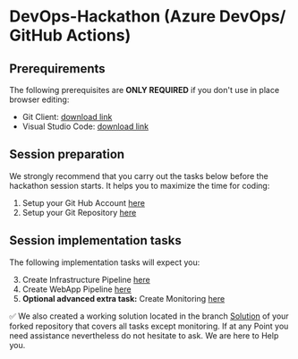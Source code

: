 # DevOps-Hackathon (Azure DevOps/ GitHub Actions)

## Prerequirements

The following prerequisites are **ONLY REQUIRED** if you don't use in place browser editing:
- Git Client: [download link](https://git-scm.com/download/)
- Visual Studio Code: [download link](
https://code.visualstudio.com/download)

## Session preparation

We strongly recommend that you carry out the tasks below before the hackathon session starts. It helps you to maximize the time for coding:

1. Setup your Git Hub Account [here](/01_SetupGitHubAccount.md)<br>
2. Setup your Git Repository [here](/02_SetupGitRepo.md)<br>

## Session implementation tasks

The following implementation tasks will expect you:

3. Create Infrastructure Pipeline [here](/04_SetupInfrastructure.md)
4. Create WebApp Pipeline [here](/05_SetupWebsite.md)
5. **Optional advanced extra task:** Create Monitoring [here](/06_Monitoring.md)

:white_check_mark: We also created a working solution located in the branch [Solution](https://github.com/DevOps-Gilde/S2_Code_GitHubActions/tree/Solution) of your forked repository that covers all tasks except monitoring. 
If at any Point you need assistance nevertheless do not hesitate to ask. We are here to Help you.
